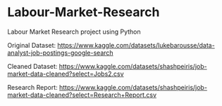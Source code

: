 # Labour-Market-Research
Labour Market Research project using Python

Original Dataset: https://www.kaggle.com/datasets/lukebarousse/data-analyst-job-postings-google-search

Cleaned Dataset: https://www.kaggle.com/datasets/shashpeiris/job-market-data-cleaned?select=Jobs2.csv

Research Report: https://www.kaggle.com/datasets/shashpeiris/job-market-data-cleaned?select=Research+Report.csv
